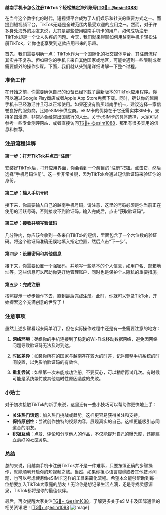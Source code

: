 **越南手机卡怎么注册TikTok？轻松搞定海外账号[[TG💪+ @esim1088](https://t.me/s/esim1088)]**

在当今这个数字化的时代，短视频平台成为了人们娱乐和社交的重要方式之一。而提到短视频平台，TikTok无疑是全球范围内最受欢迎的应用之一。然而，对于许多身处海外的朋友来说，尤其是那些使用越南手机卡的用户，如何成功注册TikTok却是一个让人头疼的问题。今天，我们就来聊聊如何用越南手机卡轻松注册TikTok，让你也能享受到这款应用带来的乐趣。

首先，我们需要明确一点：TikTok作为一个国际化的社交媒体平台，其注册流程其实并不复杂。但如果你的手机卡来自其他国家或地区，可能会遇到一些限制或者需要额外的操作步骤。下面，我们就从头到尾详细讲解一下整个过程。

### 准备工作

在开始之前，你需要确保自己的设备已经下载了最新版本的TikTok应用程序。你可以通过Google Play商店或者Apple App Store免费下载。同时，确认你的越南手机卡已经激活并且可以正常使用。如果还没有购买越南手机卡，建议选择一家信誉良好的服务商，比如eSIM卡供应商。eSIM卡的优势在于它无需实体SIM卡，支持多国漫游，非常适合经常出国旅行的人士。关于eSIM卡的具体选择，大家可以参考一些专业测评网站，或者直接访问[TG💪+ @esim1088](https://t.me/s/esim1088)，那里有很多实用的信息和推荐。

### 注册流程详解

#### 第一步：打开TikTok并点击“注册”

安装好TikTok后，打开应用界面，你会看到一个醒目的“注册”按钮。点击它，然后选择“手机号码注册”。这一步非常关键，因为TikTok会通过短信验证码来验证你的身份。

#### 第二步：输入手机号码

接下来，你需要输入自己的越南手机号码。请注意，这里的号码必须是你当前正在使用的活跃号码，否则接收不到验证码。输入完成后，点击“获取验证码”。

#### 第三步：接收并填写验证码

几分钟内，你应该会收到一条来自TikTok的短信，里面包含了一个六位数的验证码。将这个验证码准确无误地填入指定位置，然后点击“下一步”。

#### 第四步：设置密码和其他信息

接下来，你需要设置一个强密码，并填写一些基本的个人信息，如用户名、邮箱地址等。这些信息可以帮助你更好地管理账户，同时也是保护个人隐私的重要措施。

#### 第五步：完成注册

按照提示一步步操作下去，直到最后完成注册。此时，你就可以登录TikTok，开始探索这个充满创意的世界了！

### 注意事项

虽然上述步骤看起来简单明了，但在实际操作过程中还是有一些需要注意的地方：

1. **网络环境**：确保你的手机连接到了稳定的Wi-Fi或移动数据网络，避免因网络问题导致验证码无法及时到达。
   
2. **时区差异**：如果你所在的国家与越南存在较大的时差，记得调整手机系统的时间设置，以免影响验证码的有效性。

3. **重复尝试**：如果第一次未能成功注册，不要灰心，可以稍后再试几次。有时候可能是系统繁忙或其他临时性原因造成的失败。

### 小贴士

对于初次接触TikTok的新手来说，这里还有一些小技巧可以帮助你更快地上手：

- **关注热门话题**：加入热门挑战或趋势，这样更容易获得关注和支持。
- **保持原创性**：尝试创作独特的视频内容，展现真实的自己，这样更能吸引志同道合的朋友。
- **积极互动**：点赞、评论和分享他人的作品，不仅能提升自己的曝光度，还能建立良好的社区关系。

### 总结

总的来说，用越南手机卡注册TikTok并不是一件难事，只要按照正确的步骤操作，就能顺利开启你的短视频之旅。当然，如果你担心语言障碍或者其他技术问题，也可以考虑使用像eSIM卡这样的工具来简化流程。希望本文能够帮助到每一位想要加入TikTok大家庭的朋友！无论你是想记录生活点滴，还是寻找灵感源泉，TikTok都将是你的最佳伙伴。

最后，再次提醒大家关注[TG💪+ @esim1088](https://t.me/s/esim1088)，了解更多关于eSIM卡及国际通信的相关资讯吧！[[TG💪+ @esim1088](https://t.me/s/esim1088) ![Image](https://i.postimg.cc/4NQfJmqS/Snipaste-2025-05-13-00-14-12.png)]